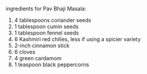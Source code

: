 ingredients for Pav Bhaji Masala:
1. 4 tablespoons coriander seeds
2. 1 tablespoon cumin seeds
3. 1 tablespoon fennel seeds
4. 6 Kashmiri red chilies, less if using a spicier variety
5. 2-inch cinnamon stick
6. 6 cloves
7. 4 green cardamom
8. 1 teaspoon black peppercorns

